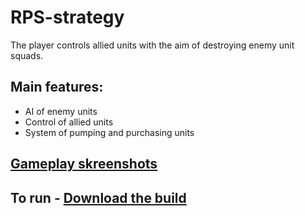 # RPS-strategy
The player controls allied units with the aim of destroying enemy unit squads.
## Main features:
- AI of enemy units
- Control of allied units
- System of pumping and purchasing units
## [Gameplay skreenshots](https://docs.google.com/presentation/d/1pClKPePKr3WjhnHfNZBj1lwep1E_YMsP/edit?usp=sharing&ouid=104611818435390259210&rtpof=true&sd=true)
## To run - [Download the build](https://drive.google.com/file/d/1JcnMUYlbpIp6D0l71FP5rohraV-B4jRL/view?usp=drive_link)
